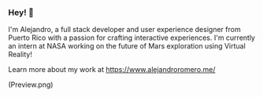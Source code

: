### Hey! 👋
I'm Alejandro, a full stack developer and user experience designer from Puerto Rico with a passion for crafting interactive experiences. I'm currently an intern at NASA working on the future of Mars exploration using Virtual Reality! 

Learn more about my work at https://www.alejandroromero.me/

(Preview.png)

<!--
**alejandrojromero/alejandrojromero** is a ✨ _special_ ✨ repository because its `README.md` (this file) appears on your GitHub profile.

Here are some ideas to get you started:

- 🔭 I’m currently working on ...
- 🌱 I’m currently learning ...
- 👯 I’m looking to collaborate on ...
- 🤔 I’m looking for help with ...
- 💬 Ask me about ...
- 📫 How to reach me: ...
- 😄 Pronouns: ...
- ⚡ Fun fact: ...
-->
